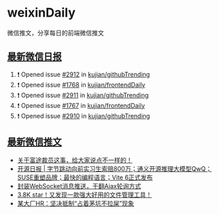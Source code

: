 # weixinDaily
微信推文，分享每日的前端微信推文

## [最新微信日报](https://github.com/kujian/weixinDaily/issues)

<!--START_SECTION:activity-->
1. ❗ Opened issue [#2912](https://github.com/kujian/githubTrending/issues/2912) in [kujian/githubTrending](https://github.com/kujian/githubTrending)
2. ❗ Opened issue [#1768](https://github.com/kujian/frontendDaily/issues/1768) in [kujian/frontendDaily](https://github.com/kujian/frontendDaily)
3. ❗ Opened issue [#2911](https://github.com/kujian/githubTrending/issues/2911) in [kujian/githubTrending](https://github.com/kujian/githubTrending)
4. ❗ Opened issue [#1767](https://github.com/kujian/frontendDaily/issues/1767) in [kujian/frontendDaily](https://github.com/kujian/frontendDaily)
5. ❗ Opened issue [#2910](https://github.com/kujian/githubTrending/issues/2910) in [kujian/githubTrending](https://github.com/kujian/githubTrending)
<!--END_SECTION:activity-->


## [最新微信推文](https://weixin.qdkfweb.cn/)

<!-- BLOG-POST-LIST:START -->
- [关于富途裁员这事，给大家说点不一样的！](https://weixin.qdkfweb.cn/59570.html)
- [开源日报 | 字节跳动向前实习生索赔800万；通义开源推理大模型QwQ；SUSE重塑品牌；最快的编程语言；Vite 6正式发布](https://weixin.qdkfweb.cn/59586.html)
- [封装WebSocket消息推送，干翻Ajax轮询方式](https://weixin.qdkfweb.cn/59537.html)
- [3.8K star！又发现一款强大好用的文件管理工具！](https://weixin.qdkfweb.cn/59583.html)
- [某大厂HR：坚决抵制“占着茅坑不拉屎”现象](https://weixin.qdkfweb.cn/59569.html)
<!-- BLOG-POST-LIST:END -->